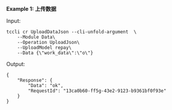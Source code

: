 **Example 1: 上传数据**



Input: 

```
tccli cr UploadDataJson --cli-unfold-argument  \
    --Module Data\
    --Operation UploadJson\
    --UploadModel repay\
    --Data {\"work_data\":\"o\"}
```

Output: 
```
{
    "Response": {
        "Data": "ok",
        "RequestId": "13ca0b60-ff5g-43e2-9123-b9361bf0f93e"
    }
}
```

